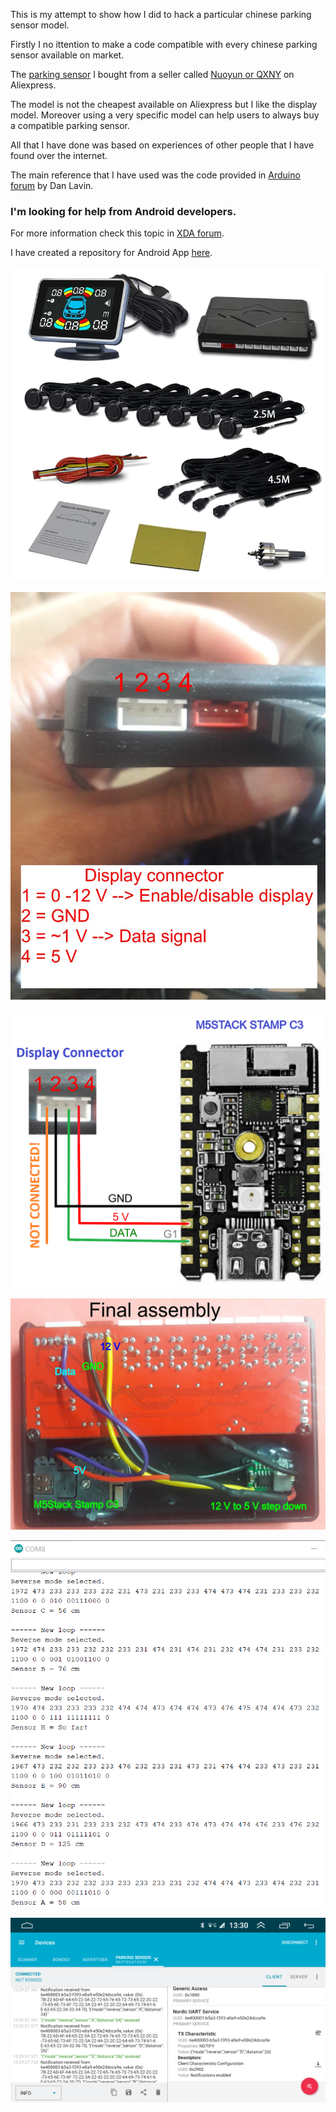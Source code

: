 This is my attempt to show how I did to hack a particular chinese parking sensor model.

Firstly I no ittention to make a code compatible with every chinese parking sensor available on market.

The [parking sensor](https://www.aliexpress.com/item/1005001570169898.html) I bought from a seller called [Nuoyun or QXNY](https://nuoyun.aliexpress.com/store/915639) on Aliexpress.

The model is not the cheapest available on Aliexpress but I like the display model. Moreover using a very specific model can help users to always buy a compatible parking sensor.

 
All that I have done was based on experiences of other people that I have found over the internet.

The main reference that I have used was the code provided in [Arduino forum](https://forum.arduino.cc/t/hacking-car-reverese-parking-sensors/171696/10) by Dan Lavin. 

<h3>I'm looking for help from Android developers.</h3>

For more information check this topic in [XDA forum](https://xdaforums.com/t/parking-sensor-interface-for-head-unit.4428251).

I have created a repository for Android App [here](https://github.com/FernandoGarcia/ParkingSensorApp).

![Parking sensor model](Images/ParkingSensorModel.jpg)

![Module pinout](Images/ModulePinout.jpg)

![Circuit Wiring Stamp C3](Images/CircuitWiring-StampC3.png)

![Final assembly](Images/finalAssembly.jpg)

![Serial monitor](Images/SerialMonitor.png)

![BLE client in HU](Images/BLE_client.png)
